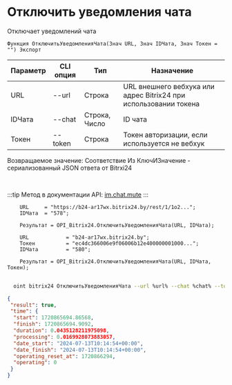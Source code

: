 ﻿---
sidebar_position: 11
---

# Отключить уведомления чата
 Отключает уведомлений чата



`Функция ОтключитьУведомленияЧата(Знач URL, Знач IDЧата, Знач Токен = "") Экспорт`

  | Параметр | CLI опция | Тип | Назначение |
  |-|-|-|-|
  | URL | --url | Строка | URL внешнего вебхука или адрес Bitrix24 при использовании токена |
  | IDЧата | --chat | Строка, Число | ID чата |
  | Токен | --token | Строка | Токен авторизации, если используется не вебхук |

  
  Возвращаемое значение:   Соответствие Из КлючИЗначение - сериализованный JSON ответа от Bitrxi24

<br/>

:::tip
Метод в документации API: [im.chat.mute](https://dev.1c-bitrix.ru/learning/course/?COURSE_ID=93&LESSON_ID=11473)
:::
<br/>


```bsl title="Пример кода"
    URL     = "https://b24-ar17wx.bitrix24.by/rest/1/1o2...";
    IDЧата  = "578";

    Результат = OPI_Bitrix24.ОтключитьУведомленияЧата(URL, IDЧата);

    URL            = "b24-ar17wx.bitrix24.by";
    Токен          = "ec4dc366006e9f06006b12e400000001000...";
    IDЧата         = "580";

    Результат = OPI_Bitrix24.ОтключитьУведомленияЧата(URL, IDЧата, Токен);
```



```sh title="Пример команды CLI"
    
  oint bitrix24 ОтключитьУведомленияЧата --url %url% --chat %chat% --token %token%

```

```json title="Результат"
{
 "result": true,
 "time": {
  "start": 1720865694.86568,
  "finish": 1720865694.9092,
  "duration": 0.0435128211975098,
  "processing": 0.0169928073883057,
  "date_start": "2024-07-13T10:14:54+00:00",
  "date_finish": "2024-07-13T10:14:54+00:00",
  "operating_reset_at": 1720866294,
  "operating": 0
 }
}
```
